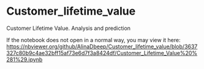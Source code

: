 # Customer_lifetime_value
Customer Lifetime Value. Analysis and prediction



If the notebook does not open in a normal way, you may view it here: https://nbviewer.org/github/AlinaDbeep/Customer_lifetime_value/blob/3637327c80b9c4ae32bff15af73e6d7f3a8424df/Customer_Lifetime_Value%20%281%29.ipynb

